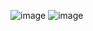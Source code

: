 ![image](https://github.com/user-attachments/assets/ee96121e-e11b-40ab-b034-30bc5280bb85)
![image](https://github.com/user-attachments/assets/9c10b60f-fa3a-4629-84a3-76dd2a70e690)
